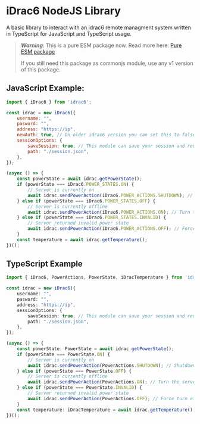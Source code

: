 # iDrac6 NodeJS Library

A basic library to interact with an idrac6 remote managment system written in TypeScript for JavaScript and TypeScript usage.

> ***Warning***: This is a pure ESM package now. Read more here: [Pure ESM package](https://gist.github.com/sindresorhus/a39789f98801d908bbc7ff3ecc99d99c)
> 
> If you still need this package as commonjs module, use any v1 version of this package.

## JavaScript Example:

```javascript
import { iDrac6 } from 'idrac6';

const idrac = new iDrac6({
    username: "",
    pasword: "",
    address: "https://ip",
    newAuth: true, // On older idrac6 version you can set this to false. On the newest idrac6 version (2.92) you need to set this to true.
    sessionOptions: {
        saveSession: true, // This module can save your session and reuse it automatically
        path: "./session.json",
    },
});

(async () => {
    const powerState = await idrac.getPowerState();
    if (powerState === iDrac6.POWER_STATES.ON) {
        // Server is currently on
        await idrac.sendPowerAction(iDrac6.POWER_ACTIONS.SHUTDOWN); // Shutdown the server
    } else if (powerState === iDrac6.POWER_STATES.OFF) {
        // Server is currently offline
        await idrac.sendPowerAction(iDrac6.POWER_ACTIONS.ON); // Turn the server on
    } else if (powerState === iDrac6.POWER_STATES.INVALID) {
        // Server returned invalid power state
        await idrac.sendPowerAction(iDrac6.POWER_ACTIONS.OFF); // Force turn off the server. Is like pressing the button for 5 seconds.
    }
    const temperature = await idrac.getTemperature();
})();
```

## TypeScript Example

```typescript
import { iDrac6, PowerActions, PowerState, iDracTemperature } from 'idrac6';

const idrac = new iDrac6({
    username: "",
    pasword: "",
    address: "https://ip",
    sessionOptions: {
        saveSession: true, // This module can save your session and reuse it automatically
        path: "./session.json",
    },
});

(async () => {
    const powerState: PowerState = await idrac.getPowerState();
    if (powerState === PowerState.ON) {
        // Server is currently on
        await idrac.sendPowerAction(PowerActions.SHUTDOWN); // Shutdown the server
    } else if (powerState === PowerState.OFF) {
        // Server is currently offline
        await idrac.sendPowerAction(PowerActions.ON); // Turn the server on
    } else if (powerState === PowerState.INVALID) {
        // Server returned invalid power state
        await idrac.sendPowerAction(PowerActions.OFF); // Force turn off the server. Is like pressing the button for 5 seconds.
    }
    const temperature: iDracTemperature = await idrac.getTemperature();
})();
```
